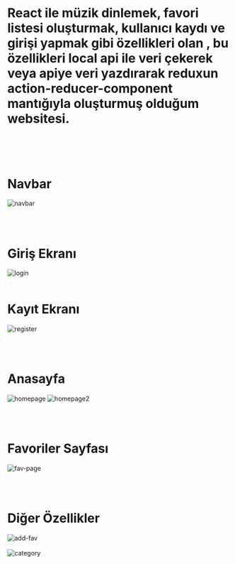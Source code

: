 <h1>React ile müzik dinlemek, favori listesi oluşturmak, kullanıcı kaydı ve girişi yapmak gibi özellikleri olan , bu özellikleri local api ile veri çekerek veya apiye veri yazdırarak reduxun action-reducer-component mantığıyla oluşturmuş olduğum websitesi.<h1/>

<br>
<h1>Navbar</h1>

![navbar](https://github.com/iyazici00/React-Course/assets/114590000/3dedfb09-b9c4-42c5-94fb-fea43fa34e75)

<br>
<br>
<h1>Giriş Ekranı</h1>

![login](https://github.com/iyazici00/React-Course/assets/114590000/94bc483c-2500-419d-85bb-fad69d6f54f7)
<br>
<br>
<h1>Kayıt Ekranı</h1>

![register](https://github.com/iyazici00/React-Course/assets/114590000/431f1c29-ef0e-4896-a67f-04a5e015d8a9)

<br>
<br>
<h1>Anasayfa</h1>

![homepage](https://github.com/iyazici00/React-Course/assets/114590000/a81d1ba7-c56e-4b56-879f-69ca736da6de)
![homepage2](https://github.com/iyazici00/React-Course/assets/114590000/a0aa4ad0-4f4a-4f38-b970-9a5f50c07625)


<br>
<br>
<h1>Favoriler Sayfası</h1>

![fav-page](https://github.com/iyazici00/React-Course/assets/114590000/55ae7cef-f419-4caa-9646-b94f1a88fc85)

<br>
<br>
<h1>Diğer Özellikler</h1>

![add-fav](https://github.com/iyazici00/React-Course/assets/114590000/175b2ce3-cbf3-4884-9cf4-0b37c7dd885d)
<br>
<br>
![category](https://github.com/iyazici00/React-Course/assets/114590000/3130dfde-a4a7-497b-8dad-cc9a1d0395fb)

